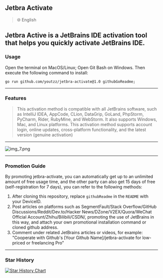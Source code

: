 ## Jetbra Activate

> 🌐️ English 

Jetbra Active is a JetBrains IDE activation tool that helps you quickly activate JetBrains IDE.
---
### Usage

Open the terminal on MacOS/Linux; Open Git Bash on Windows. Then execute the following command to install:

```shell
go run github.com/youtzz/jetbra-activate@1.0 githubGoReadme;
```

---
### Features

> This activation method is compatible with all JetBrains software, such as IntelliJ IDEA, AppCode, CLion, DataGrip, GoLand, PhpStorm, PyCharm, Rider, RubyMine, and WebStorm. It also supports Windows, Mac, and Linux platforms. This activation method supports account login, online updates, cross-platform functionality, and the latest version (genuine activation)

---
![img_7.png](./img/img.png)

---
### Promotion Guide
By promoting jetbra-activate, you can automatically get up to an unlimited amount of free usage time, and the other party can also get 15 days of free (self-registration for 7 days), you can refer to the following methods:
1. After cloning this repository, replace `githubReadme` in the `README` with your DeviceID.
2. Post articles on platforms such as SegmentFault/Stack Overflow/GitHub Discussions/Reddit/Dev.to/Hacker News/DZone/V2EX/Quora/WeChat Official Account/Zhihu/Bilibili/CSDN/, promoting the use of JetBrains in this way, and attach your own promotional installation command or cloned github address.
3. Comment under related JetBrains articles or videos, for example: "Cooperate with Github's [Your Github Name]/jetbra-activate for low-priced or freelancing Pro"
---

### Star History
<a href="https://star-history.com/#kingparks/jetbra-activate&Date">
 <picture>
   <source media="(prefers-color-scheme: dark)" srcset="https://api.star-history.com/svg?repos=kingparks/jetbra-activate&type=Date&theme=dark" />
   <source media="(prefers-color-scheme: light)" srcset="https://api.star-history.com/svg?repos=kingparks/jetbra-activate&type=Date" />
   <img alt="Star History Chart" src="https://api.star-history.com/svg?repos=kingparks/jetbra-activate&type=Date" />
 </picture>
</a>